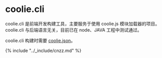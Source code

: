 # coolie.cli
coolie.cli 是前端开发构建工具，主要服务于使用 coolie.js 模块加载器的项目。
coolie.cli 与后端语言无关，目前已在 node、JAVA 工程中测试通过。

coolie.cli 构建时需要 [coolie.json](./coolie.json.md)。

{% include "../_include/cnzz.md" %}


